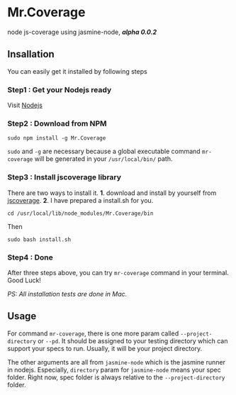 Mr.Coverage
===========

node js-coverage using jasmine-node, _**alpha 0.0.2**_

## Insallation
You can easily get it installed by following steps
### Step1 : Get your Nodejs ready
Visit [Nodejs](http://nodejs.org)
### Step2 : Download from NPM
```
sudo npm install -g Mr.Coverage
```
`sudo` and  `-g` are necessary because a global executable command `mr-coverage` will be generated in your `/usr/local/bin/` path.
### Step3 : Install jscoverage library
There are two ways to install it. **1**. download and install by yourself from [jscoverage](http://siliconforks.com/jscoverage/download.html). **2**. I have prepared a install.sh for you.
```
cd /usr/local/lib/node_modules/Mr.Coverage/bin
```
Then   
```
sudo bash install.sh
```
### Step4 : Done
After three steps above, you can try `mr-coverage` command in your terminal. Good Luck!

_PS: All installation tests are done in Mac._   
## Usage
For command `mr-coverage`, there is one more param called `--project-directory` or `--pd`. It should be assigned to your testing directory which can support your specs to run. Usually, it will be your project directory.   
   
The other arguments are all from `jasmine-node` which is the jasmine runner in nodejs. Especially, `directory` param for `jasmine-node` means your spec folder. Right now, spec folder is always relative to the `--project-directory` folder.
